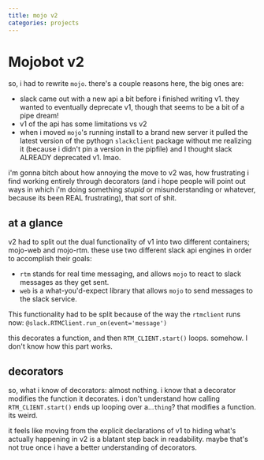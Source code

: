 ```yaml
---
title: mojo v2
categories: projects
---
```

# Mojobot v2 
so, i had to rewrite `mojo`. there's a couple reasons here, the big ones are:
- slack came out with a new api a bit before i finished writing v1. they wanted to eventually deprecate v1, though that seems to be a bit of a pipe dream!
- v1 of the api has some limitations vs v2
- when i moved `mojo`'s running install to a brand new server it pulled the latest version of the pythogn `slackclient` package without me realizing it (because i didn't pin a version in the pipfile) and I thought slack ALREADY deprecated v1. lmao.

i'm gonna bitch about how annoying the move to v2 was, how frustrating i find working entirely through decorators (and i hope people will point out ways in which i'm doing something _stupid_ or misunderstanding or whatever, because its been REAL frustrating), that sort of shit.

## at a glance
v2 had to split out the dual functionality of v1 into two different containers; mojo-web and mojo-rtm. these use two different slack api engines in order to accomplish their goals:

- `rtm` stands for real time messaging, and allows `mojo` to react to slack messages as they get sent.
- `web` is a what-you'd-expect library that allows `mojo` to send messages to the slack service. 

This functionality had to be split because of the way the `rtmclient` runs now:
`@slack.RTMClient.run_on(event='message')`

this decorates a function, and then `RTM_CLIENT.start()` loops. somehow. I don't know how this part works.

## decorators
so, what i know of decorators: almost nothing. i know that a decorator modifies the function it decorates. i don't understand how calling `RTM_CLIENT.start()` ends up looping over a...`thing`? that modifies a function. its weird.

it feels like moving from the explicit declarations of v1 to hiding what's actually happening in v2 is a blatant step back in readability. maybe that's not true once i have a better understanding of decorators.

